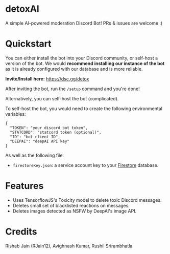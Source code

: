 # detoxAI
A simple AI-powered moderation Discord Bot! PRs & issues are welcome :)

# Quickstart
You can either install the bot into your Discord community, or self-host a version of the bot. We would **recommend installing our instance of the bot** as it is already configured with our database and is more reliable.

**Invite/Install here:** https://dsc.gg/detox

After inviting the bot, run the `/setup` command and you're done!

Alternatively, you can self-host the bot (complicated).

To self-host the bot, you would need to create the following environmental variables:

```
{
  "TOKEN": "your discord bot token",
  "STATCORD": "statcord token (optional)",
  "ID": "bot client ID",
  "DEEPAI": "deepAI API key"
}
```

As well as the following file:
- `firestoreKey.json`: a service account key to your [Firestore](https://cloud.google.com/firestore) database.

# Features
- Uses TensorflowJS's Toxicity model to delete toxic Discord messages.
- Deletes small set of blacklisted reactions on messages.
- Deletes images detected as NSFW by DeepAI's image API.

# Credits
Rishab Jain (RJain12), Avighnash Kumar, Rushil Srirambhatla
